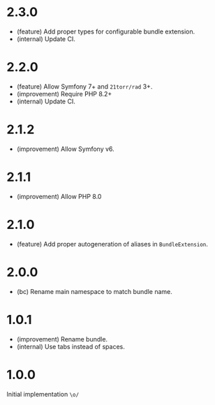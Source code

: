 2.3.0
=====

* (feature) Add proper types for configurable bundle extension.
* (internal) Update CI.


2.2.0
=====

* (feature) Allow Symfony 7+ and `21torr/rad` 3+.
* (improvement) Require PHP 8.2+
* (internal) Update CI.


2.1.2
=====

*   (improvement) Allow Symfony v6.


2.1.1
=====

*   (improvement) Allow PHP 8.0


2.1.0
=====

*   (feature) Add proper autogeneration of aliases in `BundleExtension`.


2.0.0
=====

*   (bc) Rename main namespace to match bundle name.


1.0.1
=====

*   (improvement) Rename bundle.
*   (internal) Use tabs instead of spaces.


1.0.0
=====

Initial implementation `\o/`
